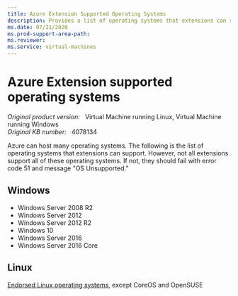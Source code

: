 ```yaml
---
title: Azure Extension Supported Operating Systems
description: Provides a list of operating systems that extensions can support.
ms.date: 07/21/2020
ms.prod-support-area-path: 
ms.reviewer: 
ms.service: virtual-machines
---
```

# Azure Extension supported operating systems

_Original product version:_ &nbsp; Virtual Machine running Linux, Virtual Machine running Windows  
_Original KB number:_ &nbsp; 4078134

Azure can host many operating systems. The following is the list of operating systems that extensions can support. However, not all extensions support all of these operating systems. If not, they should fail with error code 51 and message "OS Unsupported."

## Windows

- Windows Server 2008 R2 
- Windows Server 2012 
- Windows Server 2012 R2 
- Windows 10
- Windows Server 2016 
- Windows Server 2016 Core 

## Linux
 
[Endorsed Linux operating systems](/azure/virtual-machines/linux/endorsed-distros), except CoreOS and OpenSUSE

